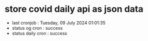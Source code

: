 # store covid daily api as json data

- last cronjob : Tuesday, 09 July 2024 01:01:35
- status og cron : success
- status daily cron : success
      
      